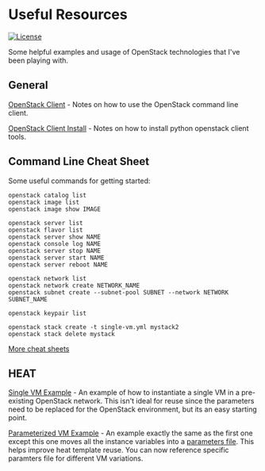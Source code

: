 # Useful Resources
[![License](https://img.shields.io/badge/license-MIT-blue.svg)](LICENSE.txt)

Some helpful examples and usage of OpenStack technologies that I've been playing with.

## General

[OpenStack Client](https://docs.openstack.org/python-openstackclient/latest/) - Notes on how to use the OpenStack command line client.

[OpenStack Client Install](https://docs.openstack.org/newton/user-guide/common/cli-install-openstack-command-line-clients.html) - Notes on how to install python openstack client tools.

## Command Line Cheat Sheet

Some useful commands for getting started:
```
openstack catalog list
openstack image list
openstack image show IMAGE

openstack server list
openstack flavor list
openstack server show NAME
openstack console log NAME
openstack server stop NAME
openstack server start NAME
openstack server reboot NAME

openstack network list
openstack network create NETWORK_NAME
openstack subnet create --subnet-pool SUBNET --network NETWORK SUBNET_NAME

openstack keypair list

openstack stack create -t single-vm.yml mystack2
openstack stack delete mystack
```
[More cheat sheets](https://docs.openstack.org/ocata/user-guide/cli-cheat-sheet.html)


## HEAT
[Single VM Example](heat-templates/single-vm.yml) - An example of how to instantiate a single VM in a pre-existing OpenStack network. This isn't ideal for reuse since the parameters need to be replaced for the OpenStack environment, but its an easy starting point.

[Parameterized VM Example](heat-templates/parameterized-vm.yml) - An example exactly the same as the first one except this one moves all the instance variables into a [parameters file](heat-templates/parameterized-vm.env). This helps improve heat template reuse. You can now reference specific paramters file for different VM variations.
